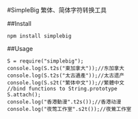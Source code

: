 #SimpleBig
繁体、简体字符转换工具

##Install

	npm install simplebig

##Usage

	S = require("simplebig");
	console.log(S.t2s("東加拿大"));//东加拿大
	console.log(S.t2s("太古遺產"));//太古遗产
	console.log(S.s2t("繁体中文"));//繁體中文
	//bind functions to String.prototype
	S.attach();
	console.log("香港動漫".t2s());//香港动漫
	console.log("夜莺工作室".s2t());//夜鶯工作室